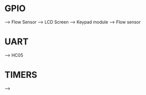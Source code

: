 # GPIO 
--> Flow Sensor
--> LCD Screen
--> Keypad module
--> Flow sensor
# UART 
--> HC05
# TIMERS
--> 
